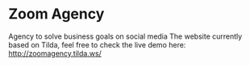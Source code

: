 # Zoom Agency
Agency to solve business goals on social media
The website currently based on Tilda, feel free to check the live demo here: http://zoomagency.tilda.ws/
